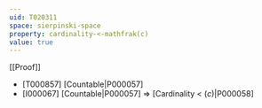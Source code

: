 ```yaml
---
uid: T020311
space: sierpinski-space
property: cardinality-<-mathfrak(c)
value: true
---
```

[[Proof]]

* [T000857] [Countable|P000057]
* [I000067] [Countable|P000057] => [Cardinality < $\mathfrak(c)$|P000058]

